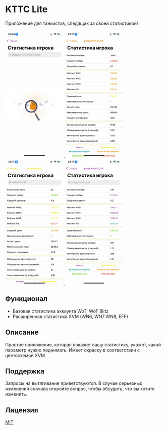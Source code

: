 # KTTC Lite

Приложение для танкистов, следящих за своей статистикой!

<a href>
<img height= "400" src="https://github.com/nullpointer97/KTTC-Lite/raw/main/KTTC%20Lite/UI/Images/Shp0Oj-TWig.jpeg" />
<img height= "400" src="https://github.com/nullpointer97/KTTC-Lite/raw/main/KTTC%20Lite/UI/Images/fVPzs3eGsXc.jpeg" />
<img height= "400" src="https://github.com/nullpointer97/KTTC-Lite/raw/main/KTTC%20Lite/UI/Images/n01cWWAODlY.jpeg" />
<img height= "400" src="https://github.com/nullpointer97/KTTC-Lite/raw/main/KTTC%20Lite/UI/Images/XRilbUj-qrU.jpeg" />
<a>

## Функционал

- Базовая статистика аккаунта WoT, WoT Blitz
- Расширенная статистика XVM (WN6, WN7 WN8, EFF)


## Описание
Простое приложение, которая покажет вашу статистику, укажет, какой параметр нужно поднимать. Имеет окраску в соответствии с цветосхемой XVM

## Поддержка
Запросы на вытягивание приветствуются. В случае серьезных изменений сначала откройте вопрос, чтобы обсудить, что вы хотите изменить.

## Лицензия
[MIT](https://choosealicense.com/licenses/mit/)
